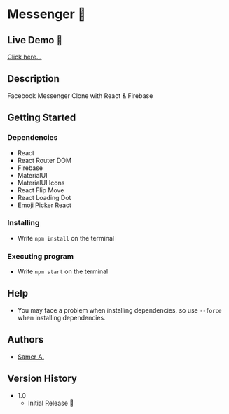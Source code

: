 # Messenger 🚀

## Live Demo 🔴

[Click here...](https://samer-messenger.firebaseapp.com/)

## Description

Facebook Messenger Clone with React & Firebase

## Getting Started

### Dependencies

- React
- React Router DOM
- Firebase
- MaterialUI
- MaterialUI Icons
- React Flip Move
- React Loading Dot
- Emoji Picker React

### Installing

- Write `npm install` on the terminal

### Executing program

- Write `npm start` on the terminal

## Help

- You may face a problem when installing dependencies, so use `--force` when installing dependencies.

## Authors

- [Samer A.](https://twitter.com/ssadawi__)

## Version History

- 1.0
  - Initial Release 🚀
